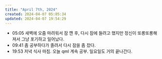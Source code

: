 ```yaml
---
title: "April 7th, 2024"
created: 2024-04-07 05:05:34
updated: 2024-04-07 19:54:29
---
```

  * 05:05 새벽에 오줌 마려워서 잠 깬 후, 다시 잠에 들려고 했지만 정신이 또롱또롱해져서 그냥 포기하고 일어났다.
  * 09:41 좀 공부하다가 졸려서 다시 잠을 좀 잤다.
  * 19:53 저녁 식사 마침. 오늘 qml 계속 공부. 일요일도 거의 끝나간다.